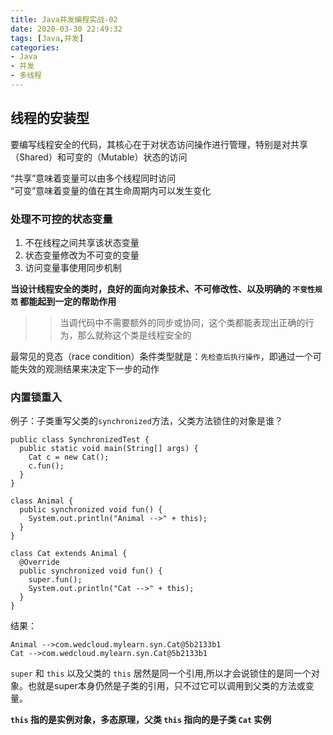 ```yaml
---
title: Java并发编程实战-02
date: 2020-03-30 22:49:32
tags: [Java,并发]
categories: 
- Java
- 并发
- 多线程
---
```

## 线程的安装型

要编写线程安全的代码，其核心在于对状态访问操作进行管理，特别是对共享（Shared）和可变的（Mutable）状态的访问

“共享”意味着变量可以由多个线程同时访问\
“可变”意味着变量的值在其生命周期内可以发生变化
<!-- more -->

### 处理不可控的状态变量
1. 不在线程之间共享该状态变量
2. 状态变量修改为不可变的变量
3. 访问变量事使用同步机制

**当设计线程安全的类时，良好的面向对象技术、不可修改性、以及明确的 `不变性规范` 都能起到一定的帮助作用**

>> 当调代码中不需要额外的同步或协同，这个类都能表现出正确的行为，那么就称这个类是线程安全的

最常见的竞态（race condition）条件类型就是：`先检查后执行操作`，即通过一个可能失效的观测结果来决定下一步的动作

### 内置锁重入
例子：子类重写父类的`synchronized`方法，父类方法锁住的对象是谁？
```
public class SynchronizedTest {
  public static void main(String[] args) {
    Cat c = new Cat();
    c.fun();
  }
}

class Animal {
  public synchronized void fun() {
    System.out.println("Animal -->" + this);
  }
}

class Cat extends Animal {
  @Override
  public synchronized void fun() {
    super.fun();
    System.out.println("Cat -->" + this);
  }
}
```
结果：
```
Animal -->com.wedcloud.mylearn.syn.Cat@5b2133b1
Cat -->com.wedcloud.mylearn.syn.Cat@5b2133b1
```
`super` 和 `this` 以及父类的 `this` 居然是同一个引用,所以才会说锁住的是同一个对象。也就是super本身仍然是子类的引用，只不过它可以调用到父类的方法或变量。

**`this` 指的是实例对象，多态原理，父类 `this` 指向的是子类 `Cat` 实例**
